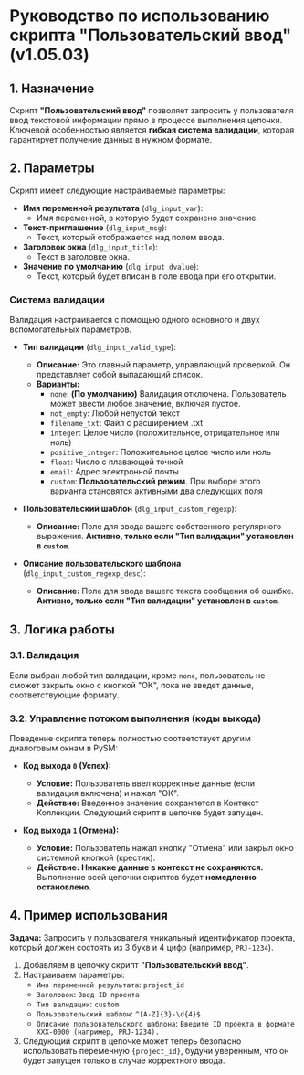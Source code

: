 # Руководство по использованию скрипта "Пользовательский ввод" (v1.05.03)

## 1. Назначение

Скрипт **"Пользовательский ввод"** позволяет запросить у пользователя ввод текстовой информации прямо в процессе выполнения цепочки. Ключевой особенностью является **гибкая система валидации**, которая гарантирует получение данных в нужном формате.

## 2. Параметры

Скрипт имеет следующие настраиваемые параметры:

-   **Имя переменной результата** (`dlg_input_var`):
    -   Имя переменной, в которую будет сохранено значение.
-   **Текст-приглашение** (`dlg_input_msg`):
    -   Текст, который отображается над полем ввода.
-   **Заголовок окна** (`dlg_input_title`):
    -   Текст в заголовке окна.
-   **Значение по умолчанию** (`dlg_input_dvalue`):
    -   Текст, который будет вписан в поле ввода при его открытии.

### Система валидации

Валидация настраивается с помощью одного основного и двух вспомогательных параметров.

-   **Тип валидации** (`dlg_input_valid_type`):
    -   **Описание:** Это главный параметр, управляющий проверкой. Он представляет собой выпадающий список.
    -   **Варианты:**
        -   `none`: **(По умолчанию)** Валидация отключена. Пользователь может ввести любое значение, включая пустое.
        -   `not_empty`: Любой непустой текст
		-	`filename_txt`: Файл с расширением .txt
        -   `integer`: Целое число (положительное, отрицательное или ноль)
        -   `positive_integer`: Положительное целое число или ноль
        -   `float`: Число с плавающей точкой
        -   `email`: Адрес электронной почты
        -   `custom`: **Пользовательский режим**. При выборе этого варианта становятся активными два следующих поля

-   **Пользовательский шаблон** (`dlg_input_custom_regexp`):
    -   **Описание:** Поле для ввода вашего собственного регулярного выражения. **Активно, только если "Тип валидации" установлен в `custom`**.

-   **Описание пользовательского шаблона** (`dlg_input_custom_regexp_desc`):
    -   **Описание:** Поле для ввода вашего текста сообщения об ошибке. **Активно, только если "Тип валидации" установлен в `custom`**.

## 3. Логика работы

### 3.1. Валидация
Если выбран любой тип валидации, кроме `none`, пользователь не сможет закрыть окно с кнопкой "ОК", пока не введет данные, соответствующие формату.

### 3.2. Управление потоком выполнения (коды выхода)

Поведение скрипта теперь полностью соответствует другим диалоговым окнам в PySM:

-   **Код выхода `0` (Успех):**
    -   **Условие:** Пользователь ввел корректные данные (если валидация включена) и нажал "ОК".
    -   **Действие:** Введенное значение сохраняется в Контекст Коллекции. Следующий скрипт в цепочке будет запущен.

-   **Код выхода `1` (Отмена):**
    -   **Условие:** Пользователь нажал кнопку "Отмена" или закрыл окно системной кнопкой (крестик).
    -   **Действие:** **Никакие данные в контекст не сохраняются.** Выполнение всей цепочки скриптов будет **немедленно остановлено**.

## 4. Пример использования

**Задача:** Запросить у пользователя уникальный идентификатор проекта, который должен состоять из 3 букв и 4 цифр (например, `PRJ-1234`).

1.  Добавляем в цепочку скрипт **"Пользовательский ввод"**.
2.  Настраиваем параметры:
    -   `Имя переменной результата`: `project_id`
    -   `Заголовок`: `Ввод ID проекта`
    -   `Тип валидации`: `custom`
    -   `Пользовательский шаблон`: `^[A-Z]{3}-\d{4}$`
    -   `Описание пользовательского шаблона`: `Введите ID проекта в формате XXX-0000 (например, PRJ-1234).`
3.  Следующий скрипт в цепочке может теперь безопасно использовать переменную `{project_id}`, будучи уверенным, что он будет запущен только в случае корректного ввода.